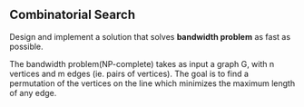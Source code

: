 
## Combinatorial Search

Design and implement a solution that solves <b>bandwidth problem</b> as fast as possible.

The bandwidth problem(NP-complete) takes as input a graph G, with n vertices and m edges (ie. pairs of vertices).
The goal is to find a permutation of the vertices on the line which minimizes the maximum length of any
edge.
